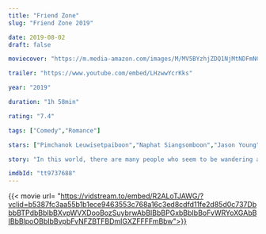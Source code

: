 ```yaml
---
title: "Friend Zone"
slug: "Friend Zone 2019"

date: 2019-08-02
draft: false

moviecover: "https://m.media-amazon.com/images/M/MV5BYzhjZDQ1NjMtNDFmNC00Y2NkLTkxYjktNTQ1ZGQ3YmFlOTE3XkEyXkFqcGdeQXVyNzkzODk2Mzc@._V1_SY1000_CR0,0,798,1000_AL_.jpg"

trailer: "https://www.youtube.com/embed/LHzwwYcrKks"

year: "2019"

duration: "1h 58min"

rating: "7.4"

tags: ["Comedy","Romance"]

stars: ["Pimchanok Leuwisetpaiboon","Naphat Siangsomboon","Jason Young"]

story: "In this world, there are many people who seem to be wandering along a relationship border-lining 'friends' and 'lovers'. This borderline is also commonly known as the FRIEND ZONE."

imdbId: "tt9737688"
---
```


{{< movie url= "https://vidstream.to/embed/R2ALoTJAWG/?vclid=b5387fc3aa55b1b1ece9463553c768a16c3ed8cdfd11fe2d85d0c737DbbbBTPdbBbIbBXvpWVXDooBozSuybrwAbBIBbBPGxbBbIbBoFvWRYoXGAbBIBbBlpoOBbIbBvpbFvNFZBTFBDmIGXZFFFFmBbw">}}
